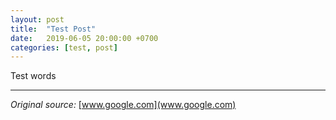 ```yaml
---
layout: post
title:  "Test Post"
date:   2019-06-05 20:00:00 +0700
categories: [test, post]
---
```


Test words

----------------

_Original source:_ [www.google.com](www.google.com)
